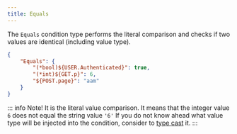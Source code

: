 ```yaml
---
title: Equals
---
```


The `Equals` condition type performs the literal comparison and checks if two values are identical (including value type).

```json
{
    "Equals": {
        "(*bool)${USER.Authenticated}": true,
        "(*int)${GET.p}": 6,
        "${POST.page}": "aam"
    }
}
```

::: info Note!
It is the literal value comparison. It means that the integer value `6` does not equal the string value `'6'` If you do not know ahead what value type will be injected into the condition, consider to [type cast](/advanced/access-policy/typecast/) it.
:::